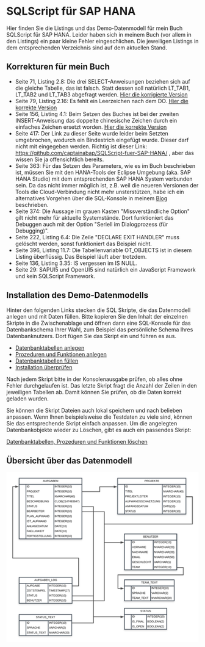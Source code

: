 # SQLScript für SAP HANA
Hier finden Sie die Listings und das Demo-Datenmodell für mein Buch SQLScript für SAP HANA. Leider haben sich in meinem Buch (vor allem in den Listings) ein paar kleine Fehler eingeschlichen. Die jeweiligen Listings in dem entsprechenden Verzeichnis sind auf dem aktuellen Stand.
## Korrekturen für mein Buch
* Seite 71, Listing 2.8: Die drei SELECT-Anweisungen beziehen sich auf die gleiche Tabelle, das ist falsch. Statt dessen soll natürlich LT_TAB1, LT_TAB2 und LT_TAB3 abgefragt werden. [Hier die korrigierte Version](https://github.com/captainabap/SQLScript-fuer-SAP-HANA/blob/master/Listings/Kapitel%202/Listing%202.8.sql)
* Seite 79, Listing 2.16: Es fehlt ein Leerzeichen nach dem DO. [Hier die korrekte Version](https://github.com/captainabap/SQLScript-fuer-SAP-HANA/blob/master/Listings/Kapitel%202/Listing%202.16.sql)
* Seite 156, Listing 4.1: Beim Setzen des Buches ist bei der zweiten INSERT-Anweisung das doppelte chinesische Zeichen durch ein einfaches Zeichen ersetzt worden. [Hier die korrekte Version](https://github.com/captainabap/SQLScript-fuer-SAP-HANA/blob/master/Listings/Kapitel%204/Listing%204.1.sql)
* Seite 417: Der Link zu dieser Seite wurde leider beim Setzten umgebrochen, wodurch ein Bindestrich eingefügt wurde. Dieser darf nicht mit eingegeben werden.  Richtig ist dieser Link: https://github.com/captainabap/SQLScript-fuer-SAP-HANA/ , aber das wissen Sie ja offensichtlich bereits. 
* Seite 363: Für das Setzen des Parameters, wie es im Buch beschrieben ist, müssen Sie mit den HANA-Tools der Eclipse Umgebung (aka. SAP HANA Studio) mit dem entsprechenden SAP HANA System verbunden sein. Da das nicht immer möglich ist, z.B. weil die neueren Versionen der Tools die Cloud-Verbindung nicht mehr unsterstützen, habe ich ein alternatives Vorgehen über die SQL-Konsole in meinem [Blog](https://www.brandeis.de/blog/sqlscript-debugging-with-the-web-based-development-workbench/) beschrieben.
* Seite 374: Die Aussage im grauen Kasten "Missverständliche Option" gilt nicht mehr für aktuelle Systemstände. Dort funktioniert das Debuggen auch mit der Option "Seriell im Dialogprozess (für Debugging)". 
* Seite 222, Listing 6.4: Die Zeile "DECLARE EXIT HANDLER" muss gelöscht werden, sonst funktioniert das Beispiel nicht. 
* Seite 396, Listing 11.7: Die Tabellenvariable OT_OBJECTS ist in diesem Listing überflüssig. Das Beispiel läuft aber trotzdem.
* Seite 136, Listing 3.35: IS vergessen im IS NULL. 
* Seite 29: SAPUI5 und OpenUI5 sind natürlich ein JavaScript Framework und kein SQLScript Framework.

## Installation des Demo-Datenmodells
Hinter den folgenden Links stecken die SQL Skripte, die das Datenmodell anlegen und mit Daten füllen. Bitte kopieren Sie den Inhalt der einzelnen Skripte in die Zwischenablage und öffnen dann eine SQL-Konsole für das Datenbankschema Ihrer Wahl, zum Beispiel das persönliche Schema Ihres Datenbanknutzers. Dort fügen Sie das Skript ein und führen es aus. 

* [Datenbanktabellen anlegen](https://raw.githubusercontent.com/captainabap/Einstieg-in-SQLScript/master/Install/Install_01_Create_Tables.sql)
* [Prozeduren und Funktionen anlegen](https://raw.githubusercontent.com/captainabap/Einstieg-in-SQLScript/master/Install/Install_02_Create_Procedures_and_Functions.sql)
* [Datenbanktabellen füllen](https://raw.githubusercontent.com/captainabap/Einstieg-in-SQLScript/master/Install/Install_03_Fill_with_Data.sql)
* [Installation überprüfen](https://raw.githubusercontent.com/captainabap/Einstieg-in-SQLScript/master/Install/Install_04_Check_Install_Result.sql)

Nach jedem Skript bitte in der Konsolenausgabe prüfen, ob alles ohne Fehler durchgelaufen ist. Das letzte Skript fragt die Anzahl der Zeilen in den jeweiligen Tabellen ab. Damit können Sie prüfen, ob die Daten korrekt geladen wurden. 

Sie können die Skript Dateien auch lokal speichern und nach belieben anpassen. Wenn Ihnen beispielsweise die Testdaten zu viele sind, können Sie das entsprechende Skript einfach anpassen. Um die angelegten Datenbankobjekte wieder zu Löschen, gibt es auch ein passendes Skript:

[Datenbanktabellen, Prozeduren und Funktionen löschen](https://raw.githubusercontent.com/captainabap/Einstieg-in-SQLScript/master/Install/uninstall.sql)


## Übersicht über das Datenmodell

![Übersicht](https://github.com/captainabap/Einstieg-in-SQLScript/blob/master/A02_Demo_Datenmodell.png)

